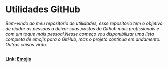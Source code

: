 # Utilidades GitHub #
_Bem-vindo ao meu repositório de utilidades, esse repositório tem o objetivo de ajudar as pessoas a deixar suas pastas do Github mais profissionais e com um toque mais pessoal.Nesse começo vou disponibilizar uma lista completa de emojis para o GitHub, mas o projeto continua em andamento. Outras coisas virão._
##
**Link: [Emojis](https://github.com/brigiddesigner/utilidades-github/blob/main/emojis/emoji.md)**
